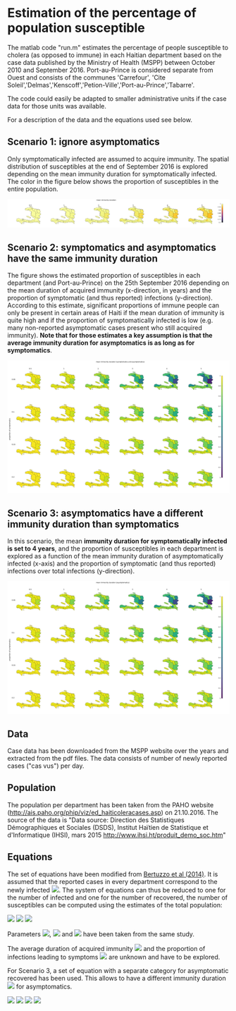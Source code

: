 # Estimation of the percentage of population susceptible

The matlab code "run.m" estimates the percentage of people susceptible to cholera (as opposed to immune) in each Haitian department based on the case data published by the Ministry of Health (MSPP) between October 2010 and September 2016. Port-au-Prince is considered separate from Ouest and consists of the communes 'Carrefour', 'Cite Soleil','Delmas','Kenscoff','Petion-Ville','Port-au-Prince','Tabarre'.

The code could easily be adapted to smaller administrative units if the case data for those units was available.

For a description of the data and the equations used see below.

## Scenario 1: ignore asymptomatics
Only symptomatically infected are assumed to acquire immunity. The spatial distribution of susceptibles at the end of September 2016 is explored depending on the mean immunity duration for symptomatically infected. The color in the figure below shows the proportion of susceptibles in the entire population.

![resultImage](result/result_scenario1.png)

## Scenario 2: symptomatics and asymptomatics have the same immunity duration

The figure shows the estimated proportion of susceptibles in each department (and Port-au-Prince) on the 25th September 2016 depending on the mean duration of acquired immunity (x-direction, in years) and the proportion of symptomatic (and thus reported) infections (y-direction). According to this estimate, significant proportions of immune people can only be present in certain areas of Haiti if the mean duration of immunity is quite high and if the proportion of symptomatically infected is low (e.g. many non-reported asymptomatic cases present who still acquired immunity). **Note that for those estimates a key assumption is that the average immunity duration for asymptomatics is as long as for symptomatics**.

![resultImage](result/result_scenario2.png)

## Scenario 3: asymptomatics have a different immunity duration than symptomatics

In this scenario, the mean **immunity duration for symptomatically infected is set to 4 years**, and the proportion of susceptibles in each department is explored as a function of the mean immunity duration of asymptomatically infected (x-axis) and the proportion of symptomatic (and thus reported) infections over total infections (y-direction).

![resultImage](result/result_scenario3.png)

## Data
Case data has been downloaded from the MSPP website over the years and extracted from the pdf files. The data consists of number of newly reported cases ("cas vus") per day.

## Population
The population per department has been taken from the PAHO website (http://ais.paho.org/phip/viz/ed_haiticoleracases.asp) on 21.10.2016. The source of the data is "Data source: Direction des Statistiques Démographiques et Sociales (DSDS), Institut Haïtien de Statistique et d'Informatique (IHSI), mars 2015 http://www.ihsi.ht/produit_demo_soc.htm"

## Equations
The set of equations have been modified from [Bertuzzo et al (2014)](http://link.springer.com/article/10.1007/s00477-014-0906-3). It is assumed that the reported cases in every department correspond to the newly infected <img src="http://latex.codecogs.com/svg.latex?\frac{dC}{dt}" border="0"/>. The system of equations can thus be reduced to one for the number of infected and one for the number of recovered, the number of susceptibles can be computed using the estimates of the total population:

<img src="http://latex.codecogs.com/svg.latex?\frac{dR}{dt}=-(\rho+\mu)R+\gamma\,I+\frac{(1-\sigma)}{\sigma}\frac{dC}{dt}" border="0"/>

<img src="http://latex.codecogs.com/svg.latex?\frac{dI}{dt}=\frac{dC}{dt}-(\gamma+\mu+\alpha)\,I" border="0"/>

<img src="http://latex.codecogs.com/svg.latex?S=H-R-I" border="0"/>

Parameters <img src="http://latex.codecogs.com/svg.latex?\gamma" border="0"/>, <img src="http://latex.codecogs.com/svg.latex?\mu" border="0"/> and <img src="http://latex.codecogs.com/svg.latex?\alpha" border="0"/> have been taken from the same study.

The average duration of acquired immunity <img src="http://latex.codecogs.com/svg.latex?1/\rho" border="0"/> and the proportion of infections leading to symptoms <img src="http://latex.codecogs.com/svg.latex?\sigma" border="0"/> are unknown and have to be explored.

For Scenario 3, a set of equation with a separate category for asymptomatic recovered has been used. This allows to have a different immunity duration <img src="http://latex.codecogs.com/svg.latex?1/\rho_A" border="0"/> for asymptomatics.

<img src="http://latex.codecogs.com/svg.latex?\frac{dR_S}{dt}=-(\rho_S+\mu)R_S+\gamma\,I" border="0"/>

<img src="http://latex.codecogs.com/svg.latex?\frac{dR_A}{dt}=-(\rho_A+\mu)R_A+\frac{(1-\sigma)}{\sigma}\frac{dC}{dt}" border="0"/>

<img src="http://latex.codecogs.com/svg.latex?\frac{dI}{dt}=\frac{dC}{dt}-(\gamma+\mu+\alpha)\,I" border="0"/>

<img src="http://latex.codecogs.com/svg.latex?S=H-R-I" border="0"/>
